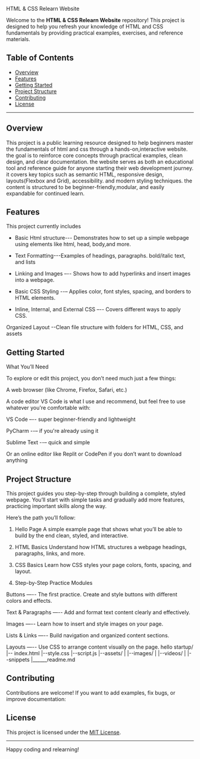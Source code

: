 HTML & CSS Relearn Website

Welcome to the **HTML & CSS Relearn Website** repository! This project is designed to help you refresh your knowledge of HTML and CSS fundamentals by providing practical examples, exercises, and reference materials.

## Table of Contents

- [Overview](#overview)
- [Features](#features)
- [Getting Started](#getting-started)
- [Project Structure](#project-structure)
- [Contributing](#contributing)
- [License](#license)

---

## Overview

This project is a public learning resource designed  to help beginners master the fundamentals of html and css through a hands-on,interactive website. the goal is to reinforce core concepts through practical examples, clean design, and clear documentation.
the website serves as both an educational tool and reference guide for anyone starting their web development journey. it covers key topics such as semantic  HTML, responsive design, layouts(Flexbox and Grid), accessibility. and modern styling techniques. the content is structured to be beginner-friendly,modular, and easily expandable for continued learn.

## Features

 This project currently includes 
 - Basic Html structure--- Demonstrates how to set up a simple webpage using elements like html, head, body,and more.
 - Text Formatting---Examples of headings, paragraphs. bold/italic text, and lists

- Linking and Images –-- Shows how to add hyperlinks and insert images into a webpage.

- Basic CSS Styling --– Applies color, font styles, spacing, and borders to HTML elements.

- Inline, Internal, and External CSS –-- Covers different ways to apply CSS.

Organized Layout --Clean file structure with folders for HTML, CSS, and assets

## Getting Started

What You’ll Need

To explore or edit this project, you don’t need much just a few things:

A web browser (like Chrome, Firefox, Safari, etc.)

A code editor VS Code is what I use and recommend, but feel free to use whatever you're comfortable with:

VS Code –-- super beginner-friendly and lightweight

PyCharm --– if you're already using it

Sublime Text --– quick and simple

Or an online editor like Replit or CodePen if you don’t want to download anything


## Project Structure

This project guides you step-by-step through building a complete, styled webpage. You’ll start with simple tasks and gradually add more features, practicing important skills along the way.

Here’s the path you’ll follow:

1. Hello Page
A simple example page that shows what you’ll be able to build by the end clean, styled, and interactive.


2. HTML Basics
Understand how HTML structures a webpage headings, paragraphs, links, and more.


3. CSS Basics
Learn how CSS styles your page colors, fonts, spacing, and layout.



5. Step-by-Step Practice Modules

Buttons —-- The first practice. Create and style buttons with different colors and effects.

Text & Paragraphs —-- Add and format text content clearly and effectively.

Images —-- Learn how to insert and style images on your page.

Lists & Links —-- Build navigation and organized content sections.

Layouts —-- Use CSS to arrange content visually on the page.
hello startup/
|-- index.html
|--style.css
|--script.js
|--assets/
|    |--images/
|    |--videos/
|    |--snippets
|______readme.md


## Contributing

Contributions are welcome! If you want to add examples, fix bugs, or improve documentation:



## License

This project is licensed under the [MIT License](LICENSE).

---

Happy coding and relearning!
